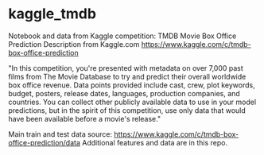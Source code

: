# kaggle_tmdb
Notebook and data from Kaggle competition: TMDB Movie Box Office Prediction
Description from Kaggle.com
https://www.kaggle.com/c/tmdb-box-office-prediction

"In this competition, you're presented with metadata on over 7,000 past films from The Movie Database to try and predict their overall worldwide box office revenue. Data points provided include cast, crew, plot keywords, budget, posters, release dates, languages, production companies, and countries. You can collect other publicly available data to use in your model predictions, but in the spirit of this competition, use only data that would have been available before a movie's release."

Main train and test data source:
https://www.kaggle.com/c/tmdb-box-office-prediction/data
Additional features and data are in this repo.

